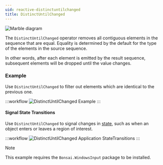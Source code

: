 ```yaml
---
uid: reactive-distinctuntilchanged
title: DistinctUntilChanged
---
```


![Marble diagram](~/images/reactive-distinctuntilchanged.svg)

The `DistinctUntilChanged` operator removes all contiguous elements in the sequence that are equal. Equality is determined by the default <xref href="System.Collections.Generic.EqualityComparer`1"/> for the type of the elements in the source sequence.

In other words, after each element is emitted by the result sequence, subsequent elements will be dropped until the value changes.

### Example

Use `DistinctUntilChanged` to filter out elements which are identical to the previous one.

:::workflow
![DistinctUntilChanged Example](../workflows/reactive-distinctuntilchanged-example.bonsai)
:::

#### Signal State Transitions

Use `DistinctUntilChanged` to signal changes in [state](../tutorials/state-machines.md), such as when an object enters or leaves a region of interest.

:::workflow
![DistinctUntilChanged Application StateTransitions](../workflows/reactive-distinctuntilchanged-application-statetransitions.bonsai)
:::

> [!NOTE]
> This example requires the `Bonsai.WindowsInput` package to be installed.